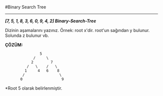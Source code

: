 #Binary Search Tree
***
***[7, 5, 1, 8, 3, 6, 0, 9, 4, 2] Binary-Search-Tree***

Dizinin aşamalarını yazınız.
Örnek: root x'dir. root'un sağından y bulunur. Solunda z bulunur vb.

**ÇÖZÜM:**
```
                5
             /     \
            2        7
          /   \    /   \
         1     4   6    8 
        /                \
       0                  9

```

*Root 5 olarak belirlenmiştir.

